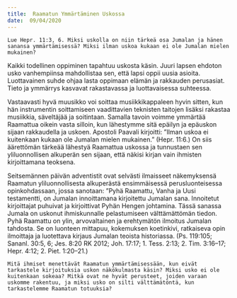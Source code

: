 ```yaml
---
title:  Raamatun Ymmärtäminen Uskossa
date:  09/04/2020
---
```


`Lue Hepr. 11:3, 6. Miksi uskolla on niin tärkeä osa Jumalan ja hänen sanansa ymmärtämisessä? Miksi ilman uskoa kukaan ei ole Jumalan mielen mukainen?`

Kaikki todellinen oppiminen tapahtuu uskosta käsin. Juuri lapsen ehdoton usko vanhempiinsa mahdollistaa sen, että lapsi oppii uusia asioita. Luottavainen suhde ohjaa lasta oppimaan elämän ja rakkauden perusasiat. Tieto ja ymmärrys kasvavat rakastavassa ja luottavaisessa suhteessa.

Vastaavasti hyvä muusikko voi soittaa musiikkikappaleen hyvin sitten, kun hän instrumentin soittamiseen vaaditta­vien teknisten taitojen lisäksi rakastaa musiikkia, säveltäjää ja soitintaan. Samalla tavoin voimme ymmärtää Raamattua oikein vasta silloin, kun lähestymme sitä epäilyn ja epäuskon sijaan rakkaudella ja uskoen. Apostoli Paavali kirjoitti: ”Ilman uskoa ei kuitenkaan kukaan ole Jumalan mielen mukainen.” (Hepr. 11:6.) On siis äärettömän tärkeää lähestyä Raamattua uskossa ja tunnustaen sen yliluonnollisen alkuperän sen sijaan, että näkisi kirjan vain ihmisten kirjoittamana teoksena.

Seitsemännen päivän adventistit ovat selvästi ilmaisseet näkemyksensä Raamatun yliluonnollisesta alkuperästä ensimmäisessä perusluonteisessa opinkohdassaan, jossa sanotaan: ”Pyhä Raamattu, Vanha ja Uusi testamentti, on Jumalan innoittamana kirjoitettu Jumalan sana. Innoitetut kirjoittajat puhuivat ja kirjoittivat Pyhän Hengen johtamina. Tässä sanassa Jumala on uskonut ihmiskunnalle pelastumiseen välttämättömän tiedon. Pyhä Raamattu on ylin, arvovaltainen ja erehtymätön ilmoitus Jumalan tahdosta. Se on luonteen mittapuu, kokemuksen koetinkivi, ratkaiseva opin ilmoittaja ja luotettava kirjaus Jumalan teoista historiassa. (Ps. 119:105; Sananl. 30:5, 6; Jes. 8:20 RK 2012; Joh. 17:17; 1. Tess. 2:13; 2. Tim. 3:16–17; Hepr. 4:12; 2. Piet. 1:20–21.)

`Mitä ihmiset menettävät Raamatun ymmärtämisessään, kun eivät tarkastele kirjoituksia uskon näkökulmasta käsin? Miksi usko ei ole kuitenkaan sokeaa? Mitkä ovat ne hyvät perusteet, joiden varaan uskomme rakentuu, ja miksi usko on silti välttämätöntä, kun tarkastelemme Raamatun totuuksia?`